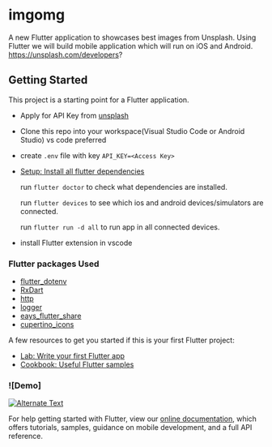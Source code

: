 # imgomg

A new Flutter application to showcases best images from Unsplash. Using Flutter we will build mobile application which will run on iOS and Android. https://unsplash.com/developers?

## Getting Started

This project is a starting point for a Flutter application.
- Apply for API Key from [unsplash](https://unsplash.com/developers)
- Clone this repo into your workspace(Visual Studio Code or Android Studio) vs code preferred 
- create `.env` file with key `API_KEY=<Access Key>`
- [Setup: Install all flutter dependencies](https://flutter.dev/docs/get-started/install/macos)

  run `flutter doctor` to check what dependencies are installed.
  
  run `flutter devices` to see which ios and android devices/simulators are connected.
  
  run `flutter run -d all` to run app in all connected devices.
  
- install Flutter extension in vscode


### Flutter packages Used
- [flutter_dotenv](https://pub.dev/packages/flutter_dotenv)
- [RxDart](https://pub.dev/packages/rxdart)
- [http](https://pub.dev/packages/http)
- [logger](https://pub.dev/packages/logger)
- [eays_flutter_share](https://pub.dev/packages/esys_flutter_share)
- [cupertino_icons](https://pub.dev/packages/cupertino_icons)

A few resources to get you started if this is your first Flutter project:
- [Lab: Write your first Flutter app](https://flutter.dev/docs/get-started/codelab)
- [Cookbook: Useful Flutter samples](https://flutter.dev/docs/cookbook)

### ![Demo]
<a href="https://youtu.be/agCPCllXiOs" title="Demo"><img src="imgomg.gif" alt="Alternate Text" /></a>


For help getting started with Flutter, view our
[online documentation](https://flutter.dev/docs), which offers tutorials,
samples, guidance on mobile development, and a full API reference.


